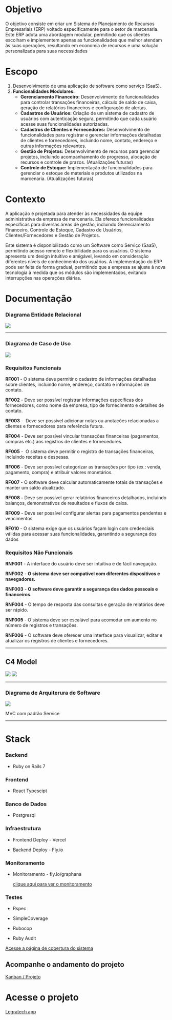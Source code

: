 # Objetivo
<p>O objetivo consiste em criar um Sistema de Planejamento de Recursos Empresariais (ERP) voltado especificamente para o setor de marcenaria. Este ERP adota uma abordagem modular, permitindo que os clientes escolham e implementem apenas as funcionalidades que melhor atendam às suas operações, resultando em economia de recursos e uma solução personalizada para suas necessidades</p> 

# Escopo
  1. Desenvolvimento de uma aplicação de software como serviço (SaaS).
  2. **Funcionalidades Modulares:**
      - **Gerenciamento Financeiro:** Desenvolvimento de funcionalidades para controlar transações financeiras, cálculo de saldo de caixa, geração de relatórios financeiros e configuração de alertas.
      - **Cadastros de Usuários:** Criação de um sistema de cadastro de usuários com autenticação segura, permitindo que cada usuário acesse suas funcionalidades autorizadas.
      - **Cadastros de Clientes e Fornecedores:** Desenvolvimento de funcionalidades para registrar e gerenciar informações detalhadas de clientes e fornecedores, incluindo nome, contato, endereço e outras informações relevantes.
      - **Gestão de Projetos:** Desenvolvimento de recursos para gerenciar projetos, incluindo acompanhamento do progresso, alocação de recursos e controle de prazos. (Atualizações futuras)
      - **Controle de Estoque:** Implementação de funcionalidades para gerenciar o estoque de materiais e produtos utilizados na marcenaria. (Atualizações futuras)

# Contexto
<p>A aplicação é projetada para atender às necessidades da equipe administrativa da empresa de marcenaria. Ela oferece funcionalidades específicas para diversas áreas de gestão, incluindo Gerenciamento Financeiro, Controle de Estoque, Cadastro de Usuários, Clientes/Fornecedores e Gestão de Projetos.

Este sistema é disponibilizado como um Software como Serviço (SaaS), permitindo acesso remoto e flexibilidade para os usuários. O sistema apresenta um design intuitivo e amigável, levando em consideração diferentes níveis de conhecimento dos usuários. A implementação do ERP pode ser feita de forma gradual, permitindo que a empresa se ajuste à nova tecnologia à medida que os módulos são implementados, evitando interrupções nas operações diárias.</p>

# Documentação
<h3>Diagrama Entidade Relacional</h3>

![](https://github.com/xandegrawe/LeGraTech/blob/main/Documenta%C3%A7%C3%A3o/entidade%20relacional.png)

---
<h3>Diagrama de Caso de Uso</h3>

![](https://github.com/xandegrawe/LeGraTech/blob/main/Documenta%C3%A7%C3%A3o/casosdeuso.png)

<h3>Requisitos Funcionais</h3>

**RF001** - O sistema deve permitir o cadastro de informações detalhadas sobre clientes, incluindo nome, endereço, contato e informações de contato.

**RF002** - Deve ser possível registrar informações específicas dos fornecedores, como nome da empresa, tipo de fornecimento e detalhes de contato.

**RF003** -  Deve ser possível adicionar notas ou anotações relacionadas a clientes e fornecedores para referência futura.

**RF004** - Deve ser possível vincular transações financeiras (pagamentos, compras etc.) aos registros de clientes e fornecedores.

**RF005** -  O sistema deve permitir o registro de transações financeiras, incluindo receitas e despesas.

**RF006** - Deve ser possível categorizar as transações por tipo (ex.: venda, pagamento, compra) e atribuir valores monetários.

**RF007** - O software deve calcular automaticamente totais de transações e manter um saldo atualizado.

**RF008 -** Deve ser possível gerar relatórios financeiros detalhados, incluindo balanços, demonstrativos de resultados e fluxos de caixa.

**RF009** - Deve ser possível configurar alertas para pagamentos pendentes e vencimentos

**RF010** - O sistema exige que os usuários façam login com credenciais válidas para acessar suas funcionalidades, garantindo a segurança dos dados


<h3>Requisitos Não Funcionais</h3>

**RNF001** - A interface do usuário deve ser intuitiva e de fácil navegação.

**RNF002** - ****O sistema deve ser compatível com diferentes dispositivos e navegadores**.**

**RNF003** - ****O software deve garantir a segurança dos dados pessoais e financeiros**.**

**RNF004** - O tempo de resposta das consultas e geração de relatórios deve ser rápido.

**RNF005** - O sistema deve ser escalável para acomodar um aumento no número de registros e transações.

**RNF006** - O software deve oferecer uma interface para visualizar, editar e atualizar os registros de clientes e fornecedores.

---

<h2>C4 Model</h2>

![](https://github.com/xandegrawe/LeGraTech/blob/main/Documenta%C3%A7%C3%A3o/c4model01.png)
![](https://github.com/xandegrawe/LeGraTech/blob/main/Documenta%C3%A7%C3%A3o/c4model02.png)

---

<h3>Diagrama de Arquiterura de Software</h3>


![](https://github.com/xandegrawe/LeGraTech/blob/main/Documenta%C3%A7%C3%A3o/arquitetura.png)

<p>MVC com padrão Service </p>

---

# Stack
<h3>Backend</h3>

  - Ruby on Rails 7

<h3>Frontend</h3>
  
  - React Typescipt
    
<h3>Banco de Dados</h3>

  - Postgresql

<h3>Infraestrutura</h3>

- Frontend Deploy - Vercel

- Backend Deploy - Fly.io

<h3>Monitoramento</h3>

- Monitoramento - fly.io/graphana
  
  [clique aqui para ver o monitoramento](https://fly-metrics.net/d/fly-app/fly-app?orgId=359069&var-app=legratech&from=1701538017602&to=1701541617602)

<h3> Testes </h3>

  -  Rspec
  
  - SimpleCoverage
    
  - Rubocop
    
  - Ruby Audit

  [Acesse a página de cobertura do sistema](https://coverage-zeta.vercel.app/#_AllFiles)

## Acompanhe o andamento do projeto
[Kanban / Projeto](https://github.com/users/xandegrawe/projects/1/views/1)


# Acesse o projeto
[Legratech app](https://legratech.vercel.app/admin/financial)
